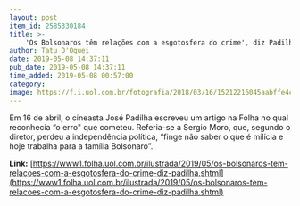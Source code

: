```yaml
---
layout: post
item_id: 2585330184
title: >-
    'Os Bolsonaros têm relações com a esgotosfera do crime', diz Padilha
author: Tatu D'Oquei
date: 2019-05-08 14:37:11
pub_date: 2019-05-08 14:37:11
time_added: 2019-05-08 00:57:00
category: 
image: https://f.i.uol.com.br/fotografia/2018/03/16/15212216045aabffe4c43bd_1521221604_3x2_rt.jpg
---
```


Em 16 de abril, o cineasta José Padilha escreveu um artigo na Folha no qual reconhecia “o erro" que cometeu. Referia-se a Sergio Moro, que, segundo o diretor, perdeu a independência política, “finge não saber o que é milícia e hoje trabalha para a família Bolsonaro”.

**Link:** [https://www1.folha.uol.com.br/ilustrada/2019/05/os-bolsonaros-tem-relacoes-com-a-esgotosfera-do-crime-diz-padilha.shtml](https://www1.folha.uol.com.br/ilustrada/2019/05/os-bolsonaros-tem-relacoes-com-a-esgotosfera-do-crime-diz-padilha.shtml)

